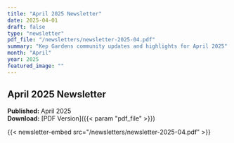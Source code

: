 ```yaml
---
title: "April 2025 Newsletter"
date: 2025-04-01
draft: false
type: "newsletter"
pdf_file: "/newsletters/newsletter-2025-04.pdf"
summary: "Kep Gardens community updates and highlights for April 2025"
month: "April"
year: 2025
featured_image: ""
---
```


## April 2025 Newsletter

**Published:** April 2025  
**Download:** [PDF Version]({{< param "pdf_file" >}})

{{< newsletter-embed src="/newsletters/newsletter-2025-04.pdf" >}} 